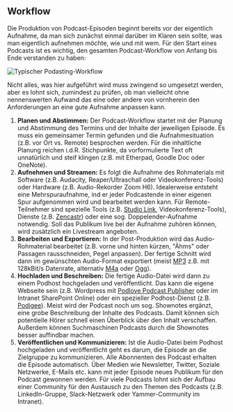 ## Workflow

Die Produktion von Podcast-Episoden beginnt bereits vor der eigentlich Aufnahme, da man sich zunächst einmal darüber im Klaren sein sollte, was man eigentlich aufnehmen möchte, wie und mit wem. Für den Start eines Podcasts ist es wichtig, den gesamten Podcast-Workflow von Anfang bis Ende verstanden zu haben:

![Typischer Podasting-Workflow](images/lernOS-Podcasting-Workflow.png)

Nicht alles, was hier aufgeführt wird muss zwingend so umgesetzt werden, aber es lohnt sich, zumindest zu prüfen, ob man vielleicht ohne nennenswerten Aufwand das eine oder andere von vornherein den Anforderungen an eine gute Aufnahme anpassen kann.

1. **Planen und Abstimmen:** Der Podcast-Workflow startet mit der Planung und Abstimmung des Termins und der Inhalte der jeweiligen Episode. Es muss ein gemeinsamer Termin gefunden und die Aufnahmesituation (z.B. vor Ort vs. Remote) besprochen werden. Für die inhaltliche Planung reichen i.d.R. Stichpunkte, da vorformulierte Text oft unnatürlich und steif klingen (z.B. mit Etherpad, Goodle Doc oder OneNote).
2. **Aufnehmen und Streamen:** Es folgt die Aufnahme des Rohmaterials mit Software (z.B. Audacity, Reaper/Ultraschall oder Videokonferenz-Tools) oder Hardware (z.B. Audio-Rekorder Zoom H6). Idealerweise entsteht eine Mehrspuraufnahme, ind er jeder Podcastende in einer eigenen Spur aufgenommen wird und bearbeitet werden kann. Für Remote-Teilnehmer sind spezielle Tools (z.B. [Studio Link](https://studio-link.de), Videokonferenz-Tools), Dienste (z.B. [Zencastr](https://zencastr.com)) oder eine sog. Doppelender-Aufnahme notwendig. Soll das Publikum live bei der Aufnahme zuhören können, wird zusätzlich ein Livestream angeboten.
3. **Bearbeiten und Exportieren:** In der Post-Produktion wird das Audio-Rohmaterial bearbeitet (z.B. vorne und hinten kürzen, "Ähms" oder Passagen rausschneiden, Pegel anpassen). Der fertige Schnitt wird dann im gewünschten Audio-Format exportiert (meist [MP3](https://de.wikipedia.org/wiki/MP3) z.B. mit 128kBit/s Datenrate, alternativ [M4a](https://de.wikipedia.org/wiki/MP4) oder [Ogg](https://de.wikipedia.org/wiki/Ogg)).
4. **Hochladen und Beschreiben:** Die fertige Audio-Datei wird dann zu einem Podhost hochgeladen und veröffentlicht. Das kann die eigene Webseite sein (z.B. Wordpress mit [Podlove Podcast Publisher](https://podlove.org/podlove-podcast-publisher) oder im Intranet SharePoint Online) oder ein spezieller Podhost-Dienst (z.B. [Podigee](https://www.podigee.com)). Meist wird der Podcast noch um sog. Shownotes ergänzt, eine grobe Beschreibung der Inhalte des Podcasts. Damit können sich potentielle Hörer schnell einen Überblick über den Inhalt verschaffen. Außerdem können Suchmaschinen Podcasts durch die Shownotes besser auffindbar machen.
5. **Veröffentlichen und Kommunizieren:** Ist die Audio-Datei beim Podhost hochgeladen und veröffentlicht geht es darum, die Episode an die Zielgruppe zu kommunizieren. Alle Abonnenten des Podcast erhalten die Episode automatisch. Über Medien wie Newsletter, Twitter, Soziale Netzwerke, E-Mails etc. kann mit jeder Episode neues Publikum für den Podcast gewonnen werden. Für viele Podcasts lohnt sich der Aufbau einer Community für den Austausch zu den Themen des Podcasts (z.B. LinkedIn-Gruppe, Slack-Netzwerk oder Yammer-Community im Intranet).
